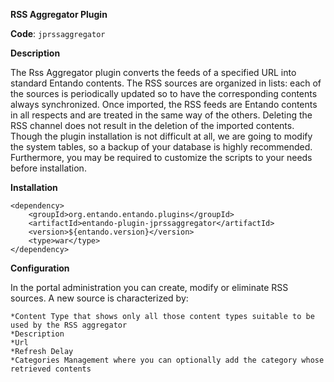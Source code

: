 **RSS Aggregator Plugin**

**Code**: ```jprssaggregator```

**Description**

The Rss Aggregator plugin converts the feeds of a specified URL into standard Entando contents. The RSS sources are organized in lists: each of the sources is periodically updated so to have the corresponding contents always synchronized. Once imported, the RSS feeds are Entando contents in all respects and are treated in the same way of the others. Deleting the RSS channel does not result in the deletion of the imported contents.
Though the plugin installation is not difficult at all, we are going to modify the system tables, so a backup of your database is highly recommended. Furthermore, you may be required to customize the scripts to your needs before installation.

**Installation**

```
<dependency>
	<groupId>org.entando.entando.plugins</groupId>
	<artifactId>entando-plugin-jprssaggregator</artifactId>
	<version>${entando.version}</version>
	<type>war</type>
</dependency>
```

**Configuration**

In the portal administration you can create, modify or eliminate RSS sources.
A new source is characterized by:

	*Content Type that shows only all those content types suitable to be used by the RSS aggregator
	*Description
	*Url
	*Refresh Delay
	*Categories Management where you can optionally add the category whose retrieved contents
